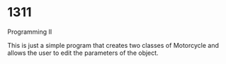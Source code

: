 # 1311
Programming II

This is just a simple program that creates two classes of Motorcycle and allows the user to edit the parameters of the object.
